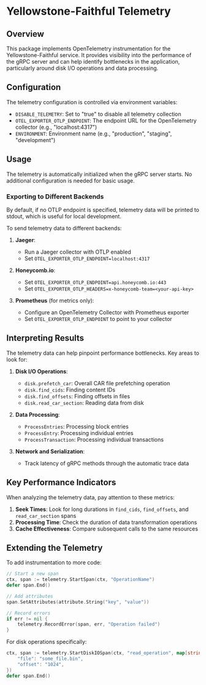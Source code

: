 # Yellowstone-Faithful Telemetry

## Overview

This package implements OpenTelemetry instrumentation for the Yellowstone-Faithful service. It provides visibility into the performance of the gRPC server and can help identify bottlenecks in the application, particularly around disk I/O operations and data processing.

## Configuration

The telemetry configuration is controlled via environment variables:

- `DISABLE_TELEMETRY`: Set to "true" to disable all telemetry collection
- `OTEL_EXPORTER_OTLP_ENDPOINT`: The endpoint URL for the OpenTelemetry collector (e.g., "localhost:4317")
- `ENVIRONMENT`: Environment name (e.g., "production", "staging", "development")

## Usage

The telemetry is automatically initialized when the gRPC server starts. No additional configuration is needed for basic usage.

### Exporting to Different Backends

By default, if no OTLP endpoint is specified, telemetry data will be printed to stdout, which is useful for local development.

To send telemetry data to different backends:

1. **Jaeger**:
   - Run a Jaeger collector with OTLP enabled
   - Set `OTEL_EXPORTER_OTLP_ENDPOINT=localhost:4317`

2. **Honeycomb.io**:
   - Set `OTEL_EXPORTER_OTLP_ENDPOINT=api.honeycomb.io:443`
   - Set `OTEL_EXPORTER_OTLP_HEADERS=x-honeycomb-team=<your-api-key>`

3. **Prometheus** (for metrics only):
   - Configure an OpenTelemetry Collector with Prometheus exporter
   - Set `OTEL_EXPORTER_OTLP_ENDPOINT` to point to your collector

## Interpreting Results

The telemetry data can help pinpoint performance bottlenecks. Key areas to look for:

1. **Disk I/O Operations**:
   - `disk.prefetch_car`: Overall CAR file prefetching operation
   - `disk.find_cids`: Finding content IDs
   - `disk.find_offsets`: Finding offsets in files
   - `disk.read_car_section`: Reading data from disk

2. **Data Processing**:
   - `ProcessEntries`: Processing block entries
   - `ProcessEntry`: Processing individual entries
   - `ProcessTransaction`: Processing individual transactions

3. **Network and Serialization**:
   - Track latency of gRPC methods through the automatic trace data

## Key Performance Indicators

When analyzing the telemetry data, pay attention to these metrics:

1. **Seek Times**: Look for long durations in `find_cids`, `find_offsets`, and `read_car_section` spans
2. **Processing Time**: Check the duration of data transformation operations
3. **Cache Effectiveness**: Compare subsequent calls to the same resources

## Extending the Telemetry

To add instrumentation to more code:

```go
// Start a new span
ctx, span := telemetry.StartSpan(ctx, "OperationName")
defer span.End()

// Add attributes
span.SetAttributes(attribute.String("key", "value"))

// Record errors
if err != nil {
    telemetry.RecordError(span, err, "Operation failed")
}
```

For disk operations specifically:

```go
ctx, span := telemetry.StartDiskIOSpan(ctx, "read_operation", map[string]string{
    "file": "some_file.bin",
    "offset": "1024",
})
defer span.End()
```
